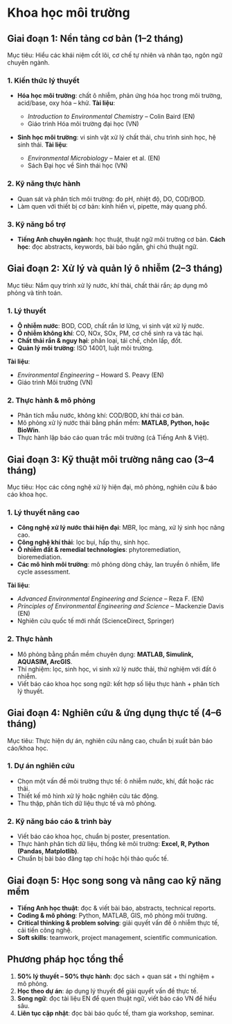 # Khoa học môi trường

## **Giai đoạn 1: Nền tảng cơ bản (1–2 tháng)**

Mục tiêu: Hiểu các khái niệm cốt lõi, cơ chế tự nhiên và nhân tạo, ngôn ngữ chuyên ngành.

### 1. Kiến thức lý thuyết

* **Hóa học môi trường**: chất ô nhiễm, phản ứng hóa học trong môi trường, acid/base, oxy hóa – khử.
  **Tài liệu**:

  * *Introduction to Environmental Chemistry* – Colin Baird (EN)
  * Giáo trình Hóa môi trường đại học (VN)
* **Sinh học môi trường**: vi sinh vật xử lý chất thải, chu trình sinh học, hệ sinh thái.
  **Tài liệu**:

  * *Environmental Microbiology* – Maier et al. (EN)
  * Sách Đại học về Sinh thái học (VN)

### 2. Kỹ năng thực hành

* Quan sát và phân tích môi trường: đo pH, nhiệt độ, DO, COD/BOD.
* Làm quen với thiết bị cơ bản: kính hiển vi, pipette, máy quang phổ.

### 3. Kỹ năng bổ trợ

* **Tiếng Anh chuyên ngành**: học thuật, thuật ngữ môi trường cơ bản.
  **Cách học**: đọc abstracts, keywords, bài báo ngắn, ghi chú thuật ngữ.

## **Giai đoạn 2: Xử lý và quản lý ô nhiễm (2–3 tháng)**

Mục tiêu: Nắm quy trình xử lý nước, khí thải, chất thải rắn; áp dụng mô phỏng và tính toán.

### 1. Lý thuyết

* **Ô nhiễm nước**: BOD, COD, chất rắn lơ lửng, vi sinh vật xử lý nước.
* **Ô nhiễm không khí**: CO, NOx, SOx, PM, cơ chế sinh ra và tác hại.
* **Chất thải rắn & nguy hại**: phân loại, tái chế, chôn lấp, đốt.
* **Quản lý môi trường**: ISO 14001, luật môi trường.

**Tài liệu**:

* *Environmental Engineering* – Howard S. Peavy (EN)
* Giáo trình Môi trường (VN)

### 2. Thực hành & mô phỏng

* Phân tích mẫu nước, không khí: COD/BOD, khí thải cơ bản.
* Mô phỏng xử lý nước thải bằng phần mềm: **MATLAB, Python, hoặc BioWin**.
* Thực hành lập báo cáo quan trắc môi trường (cả Tiếng Anh & Việt).

## **Giai đoạn 3: Kỹ thuật môi trường nâng cao (3–4 tháng)**

Mục tiêu: Học các công nghệ xử lý hiện đại, mô phỏng, nghiên cứu & báo cáo khoa học.

### 1. Lý thuyết nâng cao

* **Công nghệ xử lý nước thải hiện đại**: MBR, lọc màng, xử lý sinh học nâng cao.
* **Công nghệ khí thải**: lọc bụi, hấp thụ, sinh học.
* **Ô nhiễm đất & remedial technologies**: phytoremediation, bioremediation.
* **Các mô hình môi trường**: mô phỏng dòng chảy, lan truyền ô nhiễm, life cycle assessment.

**Tài liệu**:

* *Advanced Environmental Engineering and Science* – Reza F. (EN)
* *Principles of Environmental Engineering and Science* – Mackenzie Davis (EN)
* Nghiên cứu quốc tế mới nhất (ScienceDirect, Springer)

### 2. Thực hành

* Mô phỏng bằng phần mềm chuyên dụng: **MATLAB, Simulink, AQUASIM, ArcGIS**.
* Thí nghiệm: lọc, sinh học, vi sinh xử lý nước thải, thử nghiệm với đất ô nhiễm.
* Viết báo cáo khoa học song ngữ: kết hợp số liệu thực hành + phân tích lý thuyết.

## **Giai đoạn 4: Nghiên cứu & ứng dụng thực tế (4–6 tháng)**

Mục tiêu: Thực hiện dự án, nghiên cứu nâng cao, chuẩn bị xuất bản báo cáo/khoa học.

### 1. Dự án nghiên cứu

* Chọn một vấn đề môi trường thực tế: ô nhiễm nước, khí, đất hoặc rác thải.
* Thiết kế mô hình xử lý hoặc nghiên cứu tác động.
* Thu thập, phân tích dữ liệu thực tế và mô phỏng.

### 2. Kỹ năng báo cáo & trình bày

* Viết báo cáo khoa học, chuẩn bị poster, presentation.
* Thực hành phân tích dữ liệu, thống kê môi trường: **Excel, R, Python (Pandas, Matplotlib)**.
* Chuẩn bị bài báo đăng tạp chí hoặc hội thảo quốc tế.

## **Giai đoạn 5: Học song song và nâng cao kỹ năng mềm**

* **Tiếng Anh học thuật**: đọc & viết bài báo, abstracts, technical reports.
* **Coding & mô phỏng**: Python, MATLAB, GIS, mô phỏng môi trường.
* **Critical thinking & problem solving**: giải quyết vấn đề ô nhiễm thực tế, cải tiến công nghệ.
* **Soft skills**: teamwork, project management, scientific communication.

## **Phương pháp học tổng thể**

1. **50% lý thuyết – 50% thực hành**: đọc sách + quan sát + thí nghiệm + mô phỏng.
2. **Học theo dự án**: áp dụng lý thuyết để giải quyết vấn đề thực tế.
3. **Song ngữ**: đọc tài liệu EN để quen thuật ngữ, viết báo cáo VN để hiểu sâu.
4. **Liên tục cập nhật**: đọc bài báo quốc tế, tham gia workshop, seminar.
